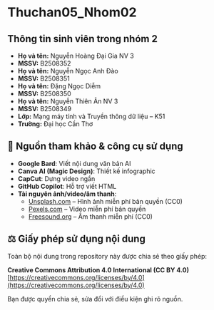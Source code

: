 # Thuchan05_Nhom02
## Thông tin sinh viên trong nhóm 2 
- **Họ và tên:** Nguyễn Hoàng Đại Gia NV 3
- **MSSV:** B2508352 
- **Họ và tên:** Nguyễn Ngọc Anh Đào
- **MSSV:** B2508351
- **Họ và tên:** Đặng Ngọc Diễm
- **MSSV:** B2508350
- **Họ và tên:** Nguyễn Thiên Ân  NV 3
- **MSSV:** B2508349
- **Lớp:** Mạng máy tính và Truyền thông dữ liệu – K51
- **Trường:** Đại học Cần Thơ
## 🔗 Nguồn tham khảo & công cụ sử dụng

- **Google Bard**: Viết nội dung văn bản AI
- **Canva AI (Magic Design)**: Thiết kế infographic
- **CapCut**: Dựng video ngắn
- **GitHub Copilot**: Hỗ trợ viết HTML
- **Tài nguyên ảnh/video/âm thanh**:  
  - [Unsplash.com](https://unsplash.com) – Hình ảnh miễn phí bản quyền (CC0)  
  - [Pexels.com](https://pexels.com) – Video miễn phí bản quyền  
  - [Freesound.org](https://freesound.org) – Âm thanh miễn phí (CC0)  
## ⚖️ Giấy phép sử dụng nội dung

Toàn bộ nội dung trong repository này được chia sẻ theo giấy phép:

**Creative Commons Attribution 4.0 International (CC BY 4.0)**  
[https://creativecommons.org/licenses/by/4.0](https://creativecommons.org/licenses/by/4.0)

Bạn được quyền chia sẻ, sửa đổi với điều kiện ghi rõ nguồn.
